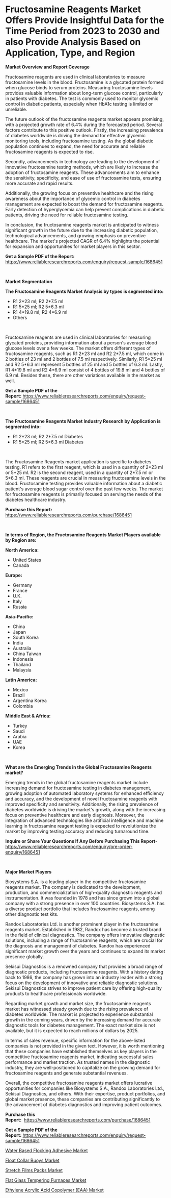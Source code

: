 <p><h1>Fructosamine Reagents Market Offers Provide Insightful Data for the Time Period from 2023 to 2030 and also Provide Analysis Based on Application, Type, and Region</h1></p><p><strong>Market Overview and Report Coverage</strong></p>
<p><p>Fructosamine reagents are used in clinical laboratories to measure fructosamine levels in the blood. Fructosamine is a glycated protein formed when glucose binds to serum proteins. Measuring fructosamine levels provides valuable information about long-term glucose control, particularly in patients with diabetes. The test is commonly used to monitor glycemic control in diabetic patients, especially when HbA1c testing is limited or unreliable.</p><p>The future outlook of the fructosamine reagents market appears promising, with a projected growth rate of 6.4% during the forecasted period. Several factors contribute to this positive outlook. Firstly, the increasing prevalence of diabetes worldwide is driving the demand for effective glycemic monitoring tools, including fructosamine testing. As the global diabetic population continues to expand, the need for accurate and reliable fructosamine reagents is expected to rise.</p><p>Secondly, advancements in technology are leading to the development of innovative fructosamine testing methods, which are likely to increase the adoption of fructosamine reagents. These advancements aim to enhance the sensitivity, specificity, and ease of use of fructosamine tests, ensuring more accurate and rapid results.</p><p>Additionally, the growing focus on preventive healthcare and the rising awareness about the importance of glycemic control in diabetes management are expected to boost the demand for fructosamine reagents. Early detection of hyperglycemia can help prevent complications in diabetic patients, driving the need for reliable fructosamine testing.</p><p>In conclusion, the fructosamine reagents market is anticipated to witness significant growth in the future due to the increasing diabetic population, technological advancements, and growing emphasis on preventive healthcare. The market's projected CAGR of 6.4% highlights the potential for expansion and opportunities for market players in this sector.</p></p>
<p><strong>Get a Sample PDF of the Report:</strong> <a href="https://www.reliableresearchreports.com/enquiry/request-sample/1686451">https://www.reliableresearchreports.com/enquiry/request-sample/1686451</a></p>
<p>&nbsp;</p>
<p><strong>Market Segmentation</strong></p>
<p><strong>The Fructosamine Reagents Market Analysis by types is segmented into:</strong></p>
<p><ul><li>R1 2*23 ml; R2 2*7.5 ml</li><li>R1 5*25 ml; R2 5*6.3 ml</li><li>R1 4*19.8 ml; R2 4*6.9 ml</li><li>Others</li></ul></p>
<p>&nbsp;</p>
<p><p>Fructosamine reagents are used in clinical laboratories for measuring glycated proteins, providing information about a person's average blood glucose levels over a few weeks. The market offers different types of fructosamine reagents, such as R1 2*23 ml and R2 2*7.5 ml, which come in 2 bottles of 23 ml and 2 bottles of 7.5 ml respectively. Similarly, R1 5*25 ml and R2 5*6.3 ml represent 5 bottles of 25 ml and 5 bottles of 6.3 ml. Lastly, R1 4*19.8 ml and R2 4*6.9 ml consist of 4 bottles of 19.8 ml and 4 bottles of 6.9 ml. Besides these, there are other variations available in the market as well.</p></p>
<p><strong>Get a Sample PDF of the Report:</strong>&nbsp;<a href="https://www.reliableresearchreports.com/enquiry/request-sample/1686451">https://www.reliableresearchreports.com/enquiry/request-sample/1686451</a></p>
<p>&nbsp;</p>
<p><strong>The Fructosamine Reagents Market Industry Research by Application is segmented into:</strong></p>
<p><ul><li>R1 2*23 ml; R2 2*7.5 ml Diabetes</li><li>R1 5*25 ml; R2 5*6.3 ml Diabetes</li></ul></p>
<p>&nbsp;</p>
<p><p>The Fructosamine Reagents market application is specific to diabetes testing. R1 refers to the first reagent, which is used in a quantity of 2*23 ml or 5*25 ml. R2 is the second reagent, used in a quantity of 2*7.5 ml or 5*6.3 ml. These reagents are crucial in measuring fructosamine levels in the blood. Fructosamine testing provides valuable information about a diabetic patient's average blood sugar control over the past few weeks. The market for fructosamine reagents is primarily focused on serving the needs of the diabetes healthcare industry.</p></p>
<p><strong>Purchase this Report:</strong>&nbsp; <a href="https://www.reliableresearchreports.com/purchase/1686451">https://www.reliableresearchreports.com/purchase/1686451</a></p>
<p>&nbsp;</p>
<p><strong>In terms of Region, the Fructosamine Reagents Market Players available by Region are:</strong></p>
<p>
    <p> <strong> North America: </strong>
        <ul>
            <li>United States</li>
            <li>Canada</li>
        </ul>
        </p> 
    <p> <strong> Europe: </strong>
        <ul>
            <li>Germany</li>
            <li>France</li>
            <li>U.K.</li>
            <li>Italy</li>
            <li>Russia</li>
        </ul>
        </p> 
    <p> <strong> Asia-Pacific: </strong>
        <ul>
            <li>China</li>
            <li>Japan</li>
            <li>South Korea</li>
            <li>India</li>
            <li>Australia</li>
            <li>China Taiwan</li>
            <li>Indonesia</li>
            <li>Thailand</li>
            <li>Malaysia</li>
        </ul>
        </p> 
    <p> <strong> Latin America: </strong>
        <ul>
            <li>Mexico</li>
            <li>Brazil</li>
            <li>Argentina Korea</li>
            <li>Colombia</li>
        </ul>
        </p> 
    <p> <strong> Middle East & Africa: </strong>
        <ul>
            <li>Turkey</li>
            <li>Saudi</li>
            <li>Arabia</li>
            <li>UAE</li>
            <li>Korea</li>
        </ul>
    </p>
    </p>
<p>&nbsp;</p>
<p><strong>What are the Emerging Trends in the Global Fructosamine Reagents market?</strong></p>
<p><p>Emerging trends in the global fructosamine reagents market include increasing demand for fructosamine testing in diabetes management, growing adoption of automated laboratory systems for enhanced efficiency and accuracy, and the development of novel fructosamine reagents with improved specificity and sensitivity. Additionally, the rising prevalence of diabetes worldwide is driving the market's growth, along with the increasing focus on preventive healthcare and early diagnosis. Moreover, the integration of advanced technologies like artificial intelligence and machine learning in fructosamine reagent testing is expected to revolutionize the market by improving testing accuracy and reducing turnaround time.</p></p>
<p><strong>Inquire or Share Your Questions If Any Before Purchasing This Report</strong>- <a href="https://www.reliableresearchreports.com/enquiry/pre-order-enquiry/1686451">https://www.reliableresearchreports.com/enquiry/pre-order-enquiry/1686451</a></p>
<p>&nbsp;</p>
<p><strong>Major Market Players</strong></p>
<p><p>Biosystems S.A. is a leading player in the competitive fructosamine reagents market. The company is dedicated to the development, production, and commercialization of high-quality diagnostic reagents and instrumentation. It was founded in 1978 and has since grown into a global company with a strong presence in over 100 countries. Biosystems S.A. has a diverse product portfolio that includes fructosamine reagents, among other diagnostic test kits.</p><p>Randox Laboratories Ltd. is another prominent player in the fructosamine reagents market. Established in 1982, Randox has become a trusted brand in the field of clinical diagnostics. The company offers innovative diagnostic solutions, including a range of fructosamine reagents, which are crucial for the diagnosis and management of diabetes. Randox has experienced significant market growth over the years and continues to expand its market presence globally.</p><p>Sekisui Diagnostics is a renowned company that provides a broad range of diagnostic products, including fructosamine reagents. With a history dating back to 1986, the company has grown into an industry leader with a strong focus on the development of innovative and reliable diagnostic solutions. Sekisui Diagnostics strives to improve patient care by offering high-quality products to healthcare professionals worldwide.</p><p>Regarding market growth and market size, the fructosamine reagents market has witnessed steady growth due to the rising prevalence of diabetes worldwide. The market is projected to experience substantial growth in the coming years, driven by the increasing demand for accurate diagnostic tools for diabetes management. The exact market size is not available, but it is expected to reach millions of dollars by 2025.</p><p>In terms of sales revenue, specific information for the above-listed companies is not provided in the given text. However, it is worth mentioning that these companies have established themselves as key players in the competitive fructosamine reagents market, indicating successful sales performance and market traction. As trusted names in the diagnostic industry, they are well-positioned to capitalize on the growing demand for fructosamine reagents and generate substantial revenues.</p><p>Overall, the competitive fructosamine reagents market offers lucrative opportunities for companies like Biosystems S.A., Randox Laboratories Ltd., Sekisui Diagnostics, and others. With their expertise, product portfolios, and global market presence, these companies are contributing significantly to the advancement of diabetes diagnostics and improving patient outcomes.</p></p>
<p><strong>Purchase this Report:</strong>&nbsp;&nbsp;<a href="https://www.reliableresearchreports.com/purchase/1686451">https://www.reliableresearchreports.com/purchase/1686451</a></p>
<p></p>
<p><strong>Get a Sample PDF of the Report:</strong>&nbsp;<a href="https://www.reliableresearchreports.com/enquiry/request-sample/1686451">https://www.reliableresearchreports.com/enquiry/request-sample/1686451</a></p>
<p><p><a href="https://github.com/mahnoor2003/Market-Research-Report-List-1/blob/main/water-based-flocking-adhesive-market.md">Water Based Flocking Adhesive Market</a></p><p><a href="https://medium.com/@snehareportprime/analyzing-float-collar-buoys-market-global-industry-perspective-and-forecast-2023-to-2030-1f7af922b3db">Float Collar Buoys Market</a></p><p><a href="https://www.linkedin.com/pulse/stretch-films-packs-market-size-share-amp-trends-analysis/">Stretch Films Packs Market</a></p><p><a href="https://medium.com/@akshatreportprime/flat-glass-tempering-furnaces-market-size-market-outlook-and-market-forecast-2023-to-2030-8775ab1b7d84">Flat Glass Tempering Furnaces Market</a></p><p><a href="https://www.linkedin.com/pulse/ethylene-acrylic-acid-copolymer-eaa-market-size-share-global/">Ethylene Acrylic Acid Copolymer (EAA) Market</a></p></p>